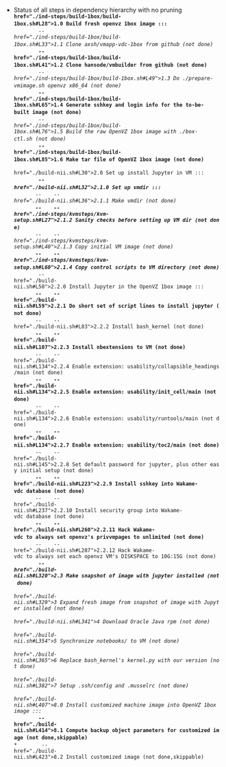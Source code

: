 * Status of all steps in dependency hierarchy with no pruning
<code>**&nbsp;&nbsp;&nbsp;&nbsp;&nbsp;&nbsp;&nbsp;&nbsp; href="./ind-steps/build-1box/build-1box.sh#L28">1.0</a>&nbsp;Build&nbsp;fresh&nbsp;openvz&nbsp;1box&nbsp;image&nbsp;:::</code><br>
<code>***&nbsp;&nbsp;&nbsp;&nbsp;&nbsp;&nbsp;&nbsp;&nbsp;--&nbsp;&nbsp;&nbsp; href="./ind-steps/build-1box/build-1box.sh#L33">1.1</a>&nbsp;Clone&nbsp;axsh/vmapp-vdc-1box&nbsp;from&nbsp;github&nbsp;(not&nbsp;done)</code><br>
<code>***&nbsp;&nbsp;&nbsp;&nbsp;&nbsp;&nbsp;&nbsp;&nbsp;--&nbsp;&nbsp;&nbsp; href="./ind-steps/build-1box/build-1box.sh#L41">1.2</a>&nbsp;Clone&nbsp;hansode/vmbuilder&nbsp;from&nbsp;github&nbsp;(not&nbsp;done)</code><br>
<code>***&nbsp;&nbsp;&nbsp;&nbsp;&nbsp;&nbsp;&nbsp;&nbsp;--&nbsp;&nbsp;&nbsp; href="./ind-steps/build-1box/build-1box.sh#L49">1.3</a>&nbsp;Do&nbsp;./prepare-vmimage.sh&nbsp;openvz&nbsp;x86_64&nbsp;(not&nbsp;done)</code><br>
<code>***&nbsp;&nbsp;&nbsp;&nbsp;&nbsp;&nbsp;&nbsp;&nbsp;--&nbsp;&nbsp;&nbsp; href="./ind-steps/build-1box/build-1box.sh#L65">1.4</a>&nbsp;Generate&nbsp;sshkey&nbsp;and&nbsp;login&nbsp;info&nbsp;for&nbsp;the&nbsp;to-be-built&nbsp;image&nbsp;(not&nbsp;done)</code><br>
<code>***&nbsp;&nbsp;&nbsp;&nbsp;&nbsp;&nbsp;&nbsp;&nbsp;--&nbsp;&nbsp;&nbsp; href="./ind-steps/build-1box/build-1box.sh#L76">1.5</a>&nbsp;Build&nbsp;the&nbsp;raw&nbsp;OpenVZ&nbsp;1box&nbsp;image&nbsp;with&nbsp;./box-ctl.sh&nbsp;(not&nbsp;done)</code><br>
<code>***&nbsp;&nbsp;&nbsp;&nbsp;&nbsp;&nbsp;&nbsp;&nbsp;--&nbsp;&nbsp;&nbsp; href="./ind-steps/build-1box/build-1box.sh#L85">1.6</a>&nbsp;Make&nbsp;tar&nbsp;file&nbsp;of&nbsp;OpenVZ&nbsp;1box&nbsp;image&nbsp;(not&nbsp;done)</code><br>
<code>**&nbsp;&nbsp;&nbsp;&nbsp;&nbsp;&nbsp;&nbsp;&nbsp; href="./build-nii.sh#L30">2.0</a>&nbsp;Set&nbsp;up&nbsp;install&nbsp;Jupyter&nbsp;in&nbsp;VM&nbsp;:::</code><br>
<code>***&nbsp;&nbsp;&nbsp;&nbsp;&nbsp;&nbsp;&nbsp;&nbsp;--&nbsp;&nbsp;&nbsp; href="./build-nii.sh#L32">2.1.0</a>&nbsp;Set&nbsp;up&nbsp;vmdir&nbsp;:::</code><br>
<code>****&nbsp;&nbsp;&nbsp;&nbsp;&nbsp;&nbsp;&nbsp;--&nbsp;&nbsp;&nbsp;&nbsp;--&nbsp;&nbsp;&nbsp; href="./build-nii.sh#L36">2.1.1</a>&nbsp;Make&nbsp;vmdir&nbsp;(not&nbsp;done)</code><br>
<code>****&nbsp;&nbsp;&nbsp;&nbsp;&nbsp;&nbsp;&nbsp;--&nbsp;&nbsp;&nbsp;&nbsp;--&nbsp;&nbsp;&nbsp; href="./ind-steps/kvmsteps/kvm-setup.sh#L27">2.1.2</a>&nbsp;Sanity&nbsp;checks&nbsp;before&nbsp;setting&nbsp;up&nbsp;VM&nbsp;dir&nbsp;(not&nbsp;done)</code><br>
<code>****&nbsp;&nbsp;&nbsp;&nbsp;&nbsp;&nbsp;&nbsp;--&nbsp;&nbsp;&nbsp;&nbsp;--&nbsp;&nbsp;&nbsp; href="./ind-steps/kvmsteps/kvm-setup.sh#L40">2.1.3</a>&nbsp;Copy&nbsp;initial&nbsp;VM&nbsp;image&nbsp;(not&nbsp;done)</code><br>
<code>****&nbsp;&nbsp;&nbsp;&nbsp;&nbsp;&nbsp;&nbsp;--&nbsp;&nbsp;&nbsp;&nbsp;--&nbsp;&nbsp;&nbsp; href="./ind-steps/kvmsteps/kvm-setup.sh#L60">2.1.4</a>&nbsp;Copy&nbsp;control&nbsp;scripts&nbsp;to&nbsp;VM&nbsp;directory&nbsp;(not&nbsp;done)</code><br>
<code>***&nbsp;&nbsp;&nbsp;&nbsp;&nbsp;&nbsp;&nbsp;&nbsp;--&nbsp;&nbsp;&nbsp; href="./build-nii.sh#L50">2.2.0</a>&nbsp;Install&nbsp;Jupyter&nbsp;in&nbsp;the&nbsp;OpenVZ&nbsp;1box&nbsp;image&nbsp;:::</code><br>
<code>****&nbsp;&nbsp;&nbsp;&nbsp;&nbsp;&nbsp;&nbsp;--&nbsp;&nbsp;&nbsp;&nbsp;--&nbsp;&nbsp;&nbsp; href="./build-nii.sh#L59">2.2.1</a>&nbsp;Do&nbsp;short&nbsp;set&nbsp;of&nbsp;script&nbsp;lines&nbsp;to&nbsp;install&nbsp;jupyter&nbsp;(not&nbsp;done)</code><br>
<code>****&nbsp;&nbsp;&nbsp;&nbsp;&nbsp;&nbsp;&nbsp;--&nbsp;&nbsp;&nbsp;&nbsp;--&nbsp;&nbsp;&nbsp; href="./build-nii.sh#L83">2.2.2</a>&nbsp;Install&nbsp;bash_kernel&nbsp;(not&nbsp;done)</code><br>
<code>****&nbsp;&nbsp;&nbsp;&nbsp;&nbsp;&nbsp;&nbsp;--&nbsp;&nbsp;&nbsp;&nbsp;--&nbsp;&nbsp;&nbsp; href="./build-nii.sh#L107">2.2.3</a>&nbsp;Install&nbsp;nbextensions&nbsp;to&nbsp;VM&nbsp;(not&nbsp;done)</code><br>
<code>****&nbsp;&nbsp;&nbsp;&nbsp;&nbsp;&nbsp;&nbsp;--&nbsp;&nbsp;&nbsp;&nbsp;--&nbsp;&nbsp;&nbsp; href="./build-nii.sh#L134">2.2.4</a>&nbsp;Enable&nbsp;extension:&nbsp;usability/collapsible_headings/main&nbsp;(not&nbsp;done)</code><br>
<code>****&nbsp;&nbsp;&nbsp;&nbsp;&nbsp;&nbsp;&nbsp;--&nbsp;&nbsp;&nbsp;&nbsp;--&nbsp;&nbsp;&nbsp; href="./build-nii.sh#L134">2.2.5</a>&nbsp;Enable&nbsp;extension:&nbsp;usability/init_cell/main&nbsp;(not&nbsp;done)</code><br>
<code>****&nbsp;&nbsp;&nbsp;&nbsp;&nbsp;&nbsp;&nbsp;--&nbsp;&nbsp;&nbsp;&nbsp;--&nbsp;&nbsp;&nbsp; href="./build-nii.sh#L134">2.2.6</a>&nbsp;Enable&nbsp;extension:&nbsp;usability/runtools/main&nbsp;(not&nbsp;done)</code><br>
<code>****&nbsp;&nbsp;&nbsp;&nbsp;&nbsp;&nbsp;&nbsp;--&nbsp;&nbsp;&nbsp;&nbsp;--&nbsp;&nbsp;&nbsp; href="./build-nii.sh#L134">2.2.7</a>&nbsp;Enable&nbsp;extension:&nbsp;usability/toc2/main&nbsp;(not&nbsp;done)</code><br>
<code>****&nbsp;&nbsp;&nbsp;&nbsp;&nbsp;&nbsp;&nbsp;--&nbsp;&nbsp;&nbsp;&nbsp;--&nbsp;&nbsp;&nbsp; href="./build-nii.sh#L145">2.2.8</a>&nbsp;Set&nbsp;default&nbsp;password&nbsp;for&nbsp;jupyter,&nbsp;plus&nbsp;other&nbsp;easy&nbsp;initial&nbsp;setup&nbsp;(not&nbsp;done)</code><br>
<code>****&nbsp;&nbsp;&nbsp;&nbsp;&nbsp;&nbsp;&nbsp;--&nbsp;&nbsp;&nbsp;&nbsp;--&nbsp;&nbsp;&nbsp; href="./build-nii.sh#L223">2.2.9</a>&nbsp;Install&nbsp;sshkey&nbsp;into&nbsp;Wakame-vdc&nbsp;database&nbsp;(not&nbsp;done)</code><br>
<code>****&nbsp;&nbsp;&nbsp;&nbsp;&nbsp;&nbsp;&nbsp;--&nbsp;&nbsp;&nbsp;&nbsp;--&nbsp;&nbsp;&nbsp; href="./build-nii.sh#L237">2.2.10</a>&nbsp;Install&nbsp;security&nbsp;group&nbsp;into&nbsp;Wakame-vdc&nbsp;database&nbsp;(not&nbsp;done)</code><br>
<code>****&nbsp;&nbsp;&nbsp;&nbsp;&nbsp;&nbsp;&nbsp;--&nbsp;&nbsp;&nbsp;&nbsp;--&nbsp;&nbsp;&nbsp; href="./build-nii.sh#L260">2.2.11</a>&nbsp;Hack&nbsp;Wakame-vdc&nbsp;to&nbsp;always&nbsp;set&nbsp;openvz's&nbsp;privvmpages&nbsp;to&nbsp;unlimited&nbsp;(not&nbsp;done)</code><br>
<code>****&nbsp;&nbsp;&nbsp;&nbsp;&nbsp;&nbsp;&nbsp;--&nbsp;&nbsp;&nbsp;&nbsp;--&nbsp;&nbsp;&nbsp; href="./build-nii.sh#L287">2.2.12</a>&nbsp;Hack&nbsp;Wakame-vdc&nbsp;to&nbsp;always&nbsp;set&nbsp;each&nbsp;openvz&nbsp;VM's&nbsp;DISKSPACE&nbsp;to&nbsp;10G:15G&nbsp;(not&nbsp;done)</code><br>
<code>***&nbsp;&nbsp;&nbsp;&nbsp;&nbsp;&nbsp;&nbsp;&nbsp;--&nbsp;&nbsp;&nbsp; href="./build-nii.sh#L320">2.3</a>&nbsp;Make&nbsp;snapshot&nbsp;of&nbsp;image&nbsp;with&nbsp;jupyter&nbsp;installed&nbsp;(not&nbsp;done)</code><br>
<code>**&nbsp;&nbsp;&nbsp;&nbsp;&nbsp;&nbsp;&nbsp;&nbsp; href="./build-nii.sh#L329">3</a>&nbsp;Expand&nbsp;fresh&nbsp;image&nbsp;from&nbsp;snapshot&nbsp;of&nbsp;image&nbsp;with&nbsp;Jupyter&nbsp;installed&nbsp;(not&nbsp;done)</code><br>
<code>**&nbsp;&nbsp;&nbsp;&nbsp;&nbsp;&nbsp;&nbsp;&nbsp; href="./build-nii.sh#L341">4</a>&nbsp;Download&nbsp;Oracle&nbsp;Java&nbsp;rpm&nbsp;(not&nbsp;done)</code><br>
<code>**&nbsp;&nbsp;&nbsp;&nbsp;&nbsp;&nbsp;&nbsp;&nbsp; href="./build-nii.sh#L354">5</a>&nbsp;Synchronize&nbsp;notebooks/&nbsp;to&nbsp;VM&nbsp;(not&nbsp;done)</code><br>
<code>**&nbsp;&nbsp;&nbsp;&nbsp;&nbsp;&nbsp;&nbsp;&nbsp; href="./build-nii.sh#L365">6</a>&nbsp;Replace&nbsp;bash_kernel's&nbsp;kernel.py&nbsp;with&nbsp;our&nbsp;version&nbsp;(not&nbsp;done)</code><br>
<code>**&nbsp;&nbsp;&nbsp;&nbsp;&nbsp;&nbsp;&nbsp;&nbsp; href="./build-nii.sh#L382">7</a>&nbsp;Setup&nbsp;.ssh/config&nbsp;and&nbsp;.musselrc&nbsp;(not&nbsp;done)</code><br>
<code>**&nbsp;&nbsp;&nbsp;&nbsp;&nbsp;&nbsp;&nbsp;&nbsp; href="./build-nii.sh#L407">8.0</a>&nbsp;Install&nbsp;customized&nbsp;machine&nbsp;image&nbsp;into&nbsp;OpenVZ&nbsp;1box&nbsp;image&nbsp;:::</code><br>
<code>***&nbsp;&nbsp;&nbsp;&nbsp;&nbsp;&nbsp;&nbsp;&nbsp;--&nbsp;&nbsp;&nbsp; href="./build-nii.sh#L414">8.1</a>&nbsp;Compute&nbsp;backup&nbsp;object&nbsp;parameters&nbsp;for&nbsp;customized&nbsp;image&nbsp;(not&nbsp;done,skippable)</code><br>
<code>***&nbsp;&nbsp;&nbsp;&nbsp;&nbsp;&nbsp;&nbsp;&nbsp;--&nbsp;&nbsp;&nbsp; href="./build-nii.sh#L423">8.2</a>&nbsp;Install&nbsp;customized&nbsp;image&nbsp;(not&nbsp;done,skippable)</code><br>
